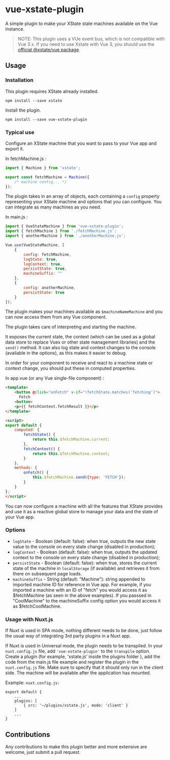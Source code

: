 # vue-xstate-plugin

A simple plugin to make your XState state machines available on the Vue instance.

> NOTE: This plugin uses a VUe event bus, which is not compatible with Vue 3.x. If you need to use Xstate with Vue 3, you should use the [official @xstate/vue package](https://xstate.js.org/docs/packages/xstate-vue/).

## Usage

### Installation

This plugin requires XState already installed.

```
npm install --save xstate
```

Install the plugin.

```
npm install --save vue-xstate-plugin
```

### Typical use

Configure an XState machine that you want to pass to your Vue app and export it.

In fetchMachine.js :

```javascript
import { Machine } from 'xstate';

export const fetchMachine = Machine({
	/* machine config... */
});
```

The plugin takes in an array of objects, each containing a `config` property representing your XState machine and options that you can configure. You can integrate as many machines as you need.

In main.js :

```javascript
import { VueStateMachine } from 'vue-xstate-plugin';
import { fetchMachine } from './fetchMachine.js';
import { anotherMachine } from './anotherMachine.js';

Vue.use(VueStateMachine, [
	{
		config: fetchMachine,
		logState: true,
		logContext: true,
        persistState: true,
        machineSuffix: ""
	},
	{
		config: anotherMachine,
		persistState: true
	}
]);
```

The plugin makes your machines available as `$machineNameMachine` and you can now access them from any Vue component.

The plugin takes care of interpreting and starting the machine.

It exposes the current state, the context (which can be used as a global data store to replace Vuex or other state management libraries) and the `send()` method. It can also log state and context changes to the console (available in the options), as this makes it easier to debug.

In order for your component to receive and react to a machine state or context change, you should put these in computed properties.

In app.vue (or any Vue single-file component) :

```html
<template>
    <button @click="onFetch" v-if="!fetchState.matches('fetching')">
      Fetch
    <button>
    <p>{{ fetchContext.fetchResult }}</p>
</template>

<script>
export default {
    computed: {
        fetchState() {
            return this.$fetchMachine.current;
        },
        fetchContext() {
            return this.$fetchMachine.context;
        }
    },
    methods: {
        onFetch() {
            this.$fetchMachine.send({type: 'FETCH'});
        }
    }
};
</script>
```

You can now configure a machine with all the features that XState provides and use it as a reactive global store to manage your data and the state of your Vue app.

### Options

-   `logState` - Boolean (default: false): when true, outputs the new state value to the console on every state change (disabled in production);
-   `logContext` - Boolean (default: false): when true, outputs the updated context to the console on every state change (disabled in production);
-   `persistState` - Boolean (default: false): when true, stores the current state of the machine in `localStorage` (if available) and retrieves it from there on subsequent page loads.
-   `machineSuffix` - String (default: "Machine"): string appended to imported machine ID for reference in Vue app. For example, if you imported a machine with an ID of "fetch" you would access it as $fetchMachine (as seen in the above examples). If you passsed in "CoolMachine" to the machineSuffix config option you would access it as $fetchCoolMachine.

### Usage with Nuxt.js

If Nuxt is used in SPA mode, nothing different needs to be done, just follow the usual way of integrating 3rd party plugins in a Nuxt app.

If Nuxt is used in Universal mode, the plugin needs to be transpiled. In your `nuxt.config.js` file, add `'vue-xstate-plugin'` to the `transpile` option. Create a plugin (for example, 'xstate.js' inside the plugins folder ), add the code from the main.js file example and register the plugin in the `nuxt.config.js` file. Make sure to specify that it should only run in the client side. The machine will be available after the application has mounted.

Example:
`nuxt.config.js:`
```
export default {
    ...
    plugins: [
        { src: '~/plugins/xstate.js', mode: 'client' }
    ]
    ...
}
```

## Contributions

Any contributions to make this plugin better and more extensive are welcome, just submit a pull request.
